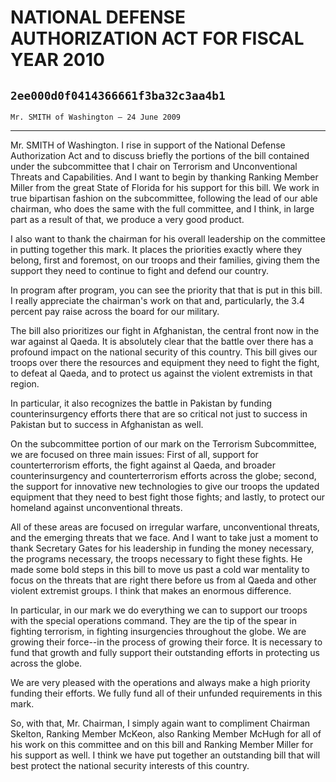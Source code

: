 # NATIONAL DEFENSE AUTHORIZATION ACT FOR FISCAL YEAR 2010
## `2ee000d0f0414366661f3ba32c3aa4b1`
`Mr. SMITH of Washington — 24 June 2009`

---


Mr. SMITH of Washington. I rise in support of the National Defense 
Authorization Act and to discuss briefly the portions of the bill 
contained under the subcommittee that I chair on Terrorism and 
Unconventional Threats and Capabilities. And I want to begin by 
thanking Ranking Member Miller from the great State of Florida for his 
support for this bill. We work in true bipartisan fashion on the 
subcommittee, following the lead of our able chairman, who does the 
same with the full committee, and I think, in large part as a result of 
that, we produce a very good product.

I also want to thank the chairman for his overall leadership on the 
committee in putting together this mark. It places the priorities 
exactly where they belong, first and foremost, on our troops and their 
families, giving them the support they need to continue to fight and 
defend our country.

In program after program, you can see the priority that that is put 
in this bill. I really appreciate the chairman's work on that and, 
particularly, the 3.4 percent pay raise across the board for our 
military.

The bill also prioritizes our fight in Afghanistan, the central front 
now in the war against al Qaeda. It is absolutely clear that the battle 
over there has a profound impact on the national security of this 
country. This bill gives our troops over there the resources and 
equipment they need to fight the fight, to defeat al Qaeda, and to 
protect us against the violent extremists in that region.

In particular, it also recognizes the battle in Pakistan by funding 
counterinsurgency efforts there that are so critical not just to 
success in Pakistan but to success in Afghanistan as well.

On the subcommittee portion of our mark on the Terrorism 
Subcommittee, we are focused on three main issues: First of all, 
support for counterterrorism efforts, the fight against al Qaeda, and 
broader counterinsurgency and counterterrorism efforts across the 
globe; second, the support for innovative new technologies to give our 
troops the updated equipment that they need to best fight those fights; 
and lastly, to protect our homeland against unconventional threats.

All of these areas are focused on irregular warfare, unconventional 
threats, and the emerging threats that we face. And I want to take just 
a moment to thank Secretary Gates for his leadership in funding the 
money necessary, the programs necessary, the troops necessary to fight 
these fights. He made some bold steps in this bill to move us past a 
cold war mentality to focus on the threats that are right there before 
us from al Qaeda and other violent extremist groups. I think that makes 
an enormous difference.

In particular, in our mark we do everything we can to support our 
troops with the special operations command. They are the tip of the 
spear in fighting terrorism, in fighting insurgencies throughout the 
globe. We are growing their force--in the process of growing their 
force. It is necessary to fund that growth and fully support their 
outstanding efforts in protecting us across the globe.

We are very pleased with the operations and always make a high 
priority funding their efforts. We fully fund all of their unfunded 
requirements in this mark.

So, with that, Mr. Chairman, I simply again want to compliment 
Chairman Skelton, Ranking Member McKeon, also Ranking Member McHugh for 
all of his work on this committee and on this bill and Ranking Member 
Miller for his support as well. I think we have put together an 
outstanding bill that will best protect the national security interests 
of this country.